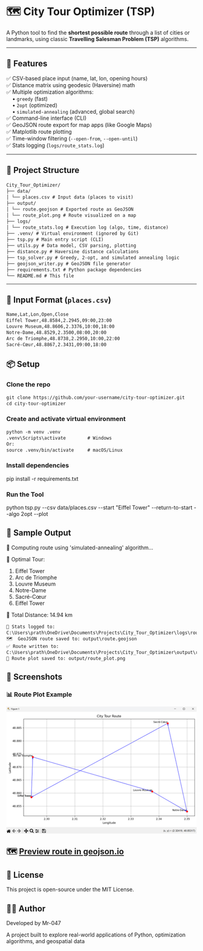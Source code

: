 # 🗺️ City Tour Optimizer (TSP)

A Python tool to find the **shortest possible route** through a list of cities or landmarks, using classic **Travelling Salesman Problem (TSP)** algorithms.

---

## 🚀 Features

✅ CSV-based place input (name, lat, lon, opening hours)  
✅ Distance matrix using geodesic (Haversine) math  
✅ Multiple optimization algorithms:  
&nbsp;&nbsp;&nbsp;&nbsp;• `greedy` (fast)  
&nbsp;&nbsp;&nbsp;&nbsp;• `2opt` (optimized)  
&nbsp;&nbsp;&nbsp;&nbsp;• `simulated-annealing` (advanced, global search)  
✅ Command-line interface (CLI)  
✅ GeoJSON route export for map apps (like Google Maps)  
✅ Matplotlib route plotting  
✅ Time-window filtering (`--open-from`, `--open-until`)  
✅ Stats logging (`logs/route_stats.log`)

---

## 📁 Project Structure
```
City_Tour_Optimizer/
├── data/
│ └── places.csv # Input data (places to visit)
├── output/
│ └── route.geojson # Exported route as GeoJSON
│ └── route_plot.png # Route visualized on a map
├── logs/
│ └── route_stats.log # Execution log (algo, time, distance)
├── .venv/ # Virtual environment (ignored by Git)
├── tsp.py # Main entry script (CLI)
├── utils.py # Data model, CSV parsing, plotting
├── distance.py # Haversine distance calculations
├── tsp_solver.py # Greedy, 2-opt, and simulated annealing logic
├── geojson_writer.py # GeoJSON file generator
├── requirements.txt # Python package dependencies
└── README.md # This file
```

---

## 🧾 Input Format (`places.csv`)

```csv
Name,Lat,Lon,Open,Close
Eiffel Tower,48.8584,2.2945,09:00,23:00
Louvre Museum,48.8606,2.3376,10:00,18:00
Notre-Dame,48.8529,2.3500,08:00,20:00
Arc de Triomphe,48.8738,2.2950,10:00,22:00
Sacré-Cœur,48.8867,2.3431,09:00,18:00
```

## 📦 Setup

### Clone the repo
```
git clone https://github.com/your-username/city-tour-optimizer.git
cd city-tour-optimizer
```

### Create and activate virtual environment
```
python -m venv .venv
.venv\Scripts\activate        # Windows
Or:
source .venv/bin/activate     # macOS/Linux
```

### Install dependencies
pip install -r requirements.txt

### Run the Tool
python tsp.py --csv data/places.csv --start "Eiffel Tower" --return-to-start --algo 2opt --plot

## 🧾 Sample Output
   
📍 Computing route using 'simulated-annealing' algorithm...

🧭 Optimal Tour:
1) Eiffel Tower
2) Arc de Triomphe
3) Louvre Museum
4) Notre-Dame
5) Sacré-Cœur
6) Eiffel Tower

📏 Total Distance: 14.94 km
```
📝 Stats logged to: C:\Users\prath\OneDrive\Documents\Projects\City_Tour_Optimizer\logs\route_stats.log
🗺️  GeoJSON route saved to: output\route.geojson
✅ Route written to: C:\Users\prath\OneDrive\Documents\Projects\City_Tour_Optimizer\output\route.geojson
📸 Route plot saved to: output/route_plot.png
```

## 📸 Screenshots

### 📊 Route Plot Example

![Route Plot](screenshot/route_plot.png)

## 🗺️ [Preview route in geojson.io](https://geojson.io/)

## 📄 License
This project is open-source under the MIT License.

## 👨‍💻 Author
Developed by Mr-047

A project built to explore real-world applications of Python, optimization algorithms, and geospatial data
